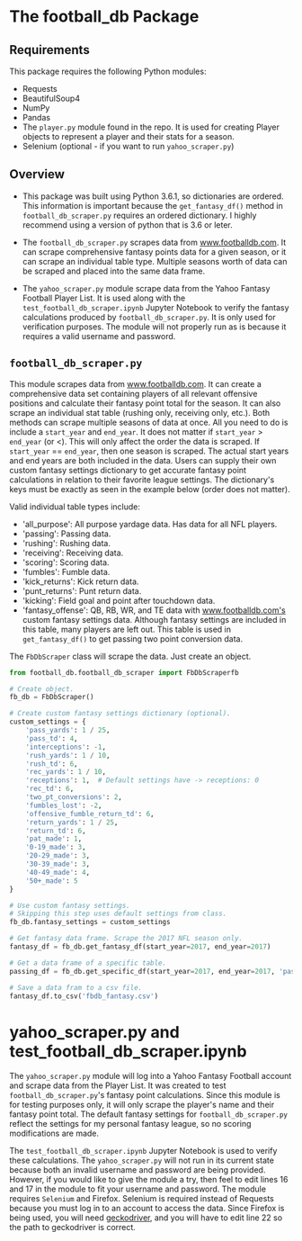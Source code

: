 # The football_db Package

## Requirements

This package requires the following Python modules:
* Requests
* BeautifulSoup4
* NumPy
* Pandas
* The `player.py` module found in the repo. It is used for creating Player objects to represent a player and their stats for a season.
* Selenium (optional - if you want to run `yahoo_scraper.py`)

## Overview

* This package was built using Python 3.6.1, so dictionaries are ordered. This information is important because the `get_fantasy_df()` method in `football_db_scraper.py` requires an ordered dictionary. I highly recommend using a version of python that is 3.6 or leter.

* The `football_db_scraper.py` scrapes data from www.footballdb.com. It can scrape comprehensive fantasy points data for a given season, or it can scrape an individual table type. Multiple seasons worth of data can be scraped and placed into the same data frame.

* The `yahoo_scraper.py` module scrape data from the Yahoo Fantasy Football Player List. It is used along with the `test_football_db_scraper.ipynb` Jupyter Notebook to verify the fantasy calculations produced by `football_db_scraper.py`. It is only used for verification purposes. The module will not properly run as is because it requires a valid username and password.

## `football_db_scraper.py`

This module scrapes data from www.footballdb.com. It can create a comprehensive data set containing players of all relevant offensive positions and calculate their fantasy point total for the season. It can also scrape an individual stat table (rushing only, receiving only, etc.). Both methods can scrape multiple seasons of data at once. All you need to do is include a `start_year` and `end_year`. It does not matter if `start_year` > `end_year` (or <). This will only affect the order the data is scraped. If `start_year` == `end_year`, then one season is scraped. The actual start years and end years are both included in the data. Users can supply their own custom fantasy settings dictionary to get accurate fantasy point calculations in relation to their favorite league settings. The dictionary's keys must be exactly as seen in the example below (order does not matter).

Valid individual table types include:

* 'all_purpose': All purpose yardage data. Has data for all NFL players.
* 'passing': Passing data.
* 'rushing': Rushing data.
* 'receiving': Receiving data.
* 'scoring': Scoring data.
* 'fumbles': Fumble data.
* 'kick_returns': Kick return data.
* 'punt_returns': Punt return data.
* 'kicking': Field goal and point after touchdown data.
* 'fantasy_offense': QB, RB, WR, and TE data with www.footballdb.com's custom fantasy settings data. Although fantasy settings are included in this table, many players are left out. This table is used in `get_fantasy_df()` to get passing two point conversion data.

The `FbDbScraper` class will scrape the data. Just create an object.

```python
from football_db.football_db_scraper import FbDbScraperfb

# Create object.
fb_db = FbDbScraper()

# Create custom fantasy settings dictionary (optional).
custom_settings = {
    'pass_yards': 1 / 25,
    'pass_td': 4,
    'interceptions': -1,
    'rush_yards': 1 / 10,
    'rush_td': 6,
    'rec_yards': 1 / 10,
    'receptions': 1,  # Default settings have -> receptions: 0
    'rec_td': 6,
    'two_pt_conversions': 2,
    'fumbles_lost': -2,
    'offensive_fumble_return_td': 6,
    'return_yards': 1 / 25,
    'return_td': 6,
    'pat_made': 1,
    '0-19_made': 3,
    '20-29_made': 3,
    '30-39_made': 3,
    '40-49_made': 4,
    '50+_made': 5
}

# Use custom fantasy settings.
# Skipping this step uses default settings from class.
fb_db.fantasy_settings = custom_settings

# Get fantasy data frame. Scrape the 2017 NFL season only.
fantasy_df = fb_db.get_fantasy_df(start_year=2017, end_year=2017)

# Get a data frame of a specific table.
passing_df = fb_db.get_specific_df(start_year=2017, end_year=2017, 'passing')

# Save a data fram to a csv file.
fantasy_df.to_csv('fbdb_fantasy.csv')
```

# yahoo_scraper.py and test_football_db_scraper.ipynb

The `yahoo_scraper.py` module will log into a Yahoo Fantasy Football account and scrape data from the Player List. It was created to test `football_db_scraper.py`'s fantasy point calculations. Since this module is for testing purposes only, it will only scrape the player's name and their fantasy point total. The default fantasy settings for `football_db_scraper.py` reflect the settings for my personal fantasy league, so no scoring modifications are made.

The `test_football_db_scraper.ipynb` Jupyter Notebook is used to verify these calculations. The `yahoo_scraper.py` will not run in its current state because both an invalid username and password are being provided. However, if you would like to give the module a try, then feel to edit lines 16 and 17 in the module to fit your username and password. The module requires `Selenium` and Firefox. Selenium is required instead of Requests because you must log in to an account to access the data. Since Firefox is being used, you will need [geckodriver](https://github.com/mozilla/geckodriver/releases), and you will have to edit line 22 so the path to geckodriver is correct.
